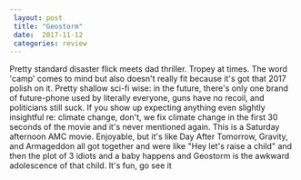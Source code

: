 ```yaml
---
 layout: post
 title: "Geostorm"
 date:  2017-11-12
 categories: review 
---
```



Pretty standard disaster flick meets dad thriller. Tropey at times. The word 'camp' comes to mind but also doesn't really fit because it's got that 2017 polish on it. Pretty shallow sci-fi wise: in the future, there's only one brand of future-phone used by literally everyone, guns have no recoil, and politicians still suck. If you show up expecting anything even slightly insightful re: climate change, don't, we fix climate change in the first 30 seconds of the movie and it's never mentioned again. This is a Saturday afternoon AMC movie. Enjoyable, but it's like Day After Tomorrow, Gravity, and Armageddon all got together and were like "Hey let's raise a child" and then the plot of 3 idiots and a baby happens and Geostorm is the awkward adolescence of that child. It's fun, go see it 